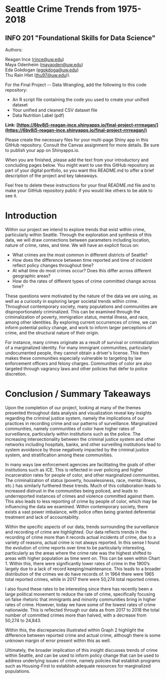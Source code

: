 # Seattle Crime Trends from 1975-2018 
## INFO 201 "Foundational Skills for Data Science"

Authors: 

Reagan Ince (rince@uw.edu)\
Maya Odenheim (mayaoden@uw.edu)\
Eda Gokdogan (egokdoga@uw.edu)\
Thu Rain Htet (thu97@uw.edu)\


For the Final Project -- Data Wrangling, add the following to this code repository:

* An R script file containing the code you used to create your unified dataset 
* Your unified and cleaned CSV dataset file
* Data Nutrition Label (pdf) 


**Link: [https://6bv8j5-reagan-ince.shinyapps.io/final-project-rrrreagan/](https://6bv8j5-reagan-ince.shinyapps.io/final-project-rrrreagan/)**

Please create the necessary files for your multi-page Shiny app in this GitHub repository. Consult the Canvas assignment for more details. Be sure to publish your app on Shinyapps.io.

When you are finished, please add the text from your introductory and concluding pages below. You might want to use this GitHub repository as part of your digital portfolio, so you want this README.md to offer a brief description of the project and key takeaways.

Feel free to delete these instructions for your final README.md file and to make your GitHub repository public if you would like others to be able to see it. 

# Introduction
Within our project we intend to explore trends that exist within crime, particularly within Seattle. Through the exploration and synthesis of this data, we will draw connections between parameters including location, nature of crime, rates, and time. We will have an explicit focus on:

- What crimes are the most common in different districts of Seattle?
- How does the difference between time reported and time of incident reflect policy changes throughout time?
- At what time do most crimes occur? Does this differ across different geographic areas?
- How do the rates of different types of crime committed change across time?

These questions were motivated by the nature of the data we are using, as well as a curiosity in exploring larger societal trends within crime. Throughout contemporary society, many populations and communities are disproportionately criminalized. This can be examined through the criminalization of poverty, immigration status, mental illness, and race, among other identities. By exploring current occurrences of crime, we can inform potential policy change, and work to inform larger perceptions of crime, and the structural nature of their origin.

For instance, many crimes originate as a result of survival or criminalization of a marginalized identity. For many immigrant communities, particularly undocumented people, they cannot obtain a driver's license. This then makes these communities especially vulnerable to targeting by law enforcement officers and felony charges. Communities of color are also targeted through vagrancy laws and other policies that defer to police discretion.



# Conclusion / Summary Takeaways

Upon the completion of our project, looking at many of the themes presented throughout data analysis and visualization reveal key insights regarding the criminal justice system, namely the implications of our practices in recording crime and our patterns of surveillance. Marginalized communities, namely communities of color have higher rates of surveillance, particularly within institutions such as the police. The increasing intersectionality between the criminal justice system and other networks including hospitals, banks, and other surveilling institutions lead to system avoidance by those negatively impacted by the criminal justice system, and stratification among these communities.


In many ways law enforcement agencies are facilitating the goals of other institutions such as ICE. This is reflected in over policing and higher incarceration rates for people of color, and other marginalized communities. The criminalization of status (poverty, houselessness, race, mental illness, etc.) has similarly furthered these trends. Much of this collaboration leads to increased distrust in the communities being policed, and leads to underreported instances of crimes and violence committed against them. This also leads to less reporting of crime by people of color, which may be influencing the data we examined. Within contemporary society, there exists a vast power imbalance, with police often being granted deferential treatment and lack of accountability.


Within the specific aspects of our data, trends surrounding the surveillance and recording of crime are highlighted. Our data reflects trends in the recording of crime more than it records actual incidents of crime, due to a variety of reasons, actual crime is not always reported. In this sense I found the evolution of crime reports over time to be particularly interesting, particularly as the areas where the crime rate was the highest shifted to areas with higher population as time went on. This can be seen within Chart 1. Within this, there were significantly lower rates of crime in the 1900’s largely due to a lack of record keeping/maintenance. This leads to a broader distribution of the crimes we do have records of. In 1964 there were 1965 total reported crimes, while in 2017 there were 50,274 total reported crimes.


I also found these rates to be interesting since there has recently been a large political movement to reduce the rate of crime, specifically focusing on false rhetoric that immigrants and minority communities bring in higher rates of crime. However, today we have some of the lowest rates of crime nationwide. This is reflected through our data as from 2017 to 2018 the total number of committed crimes more than halved, with a decrease from 50,274 to 24,843.


Within this, the discrepancies illustrated within Graph 2 highlight the difference between reported crime and actual crime, although there is some unknown margin of error present within this as well.


Ultimately, the broader implication of this insight discusses trends of crime within Seattle, and can be used to inform policy change that can be used to address underlying issues of crime, namely policies that establish programs such as Housing-First to establish adequate resources for marginalized populations.